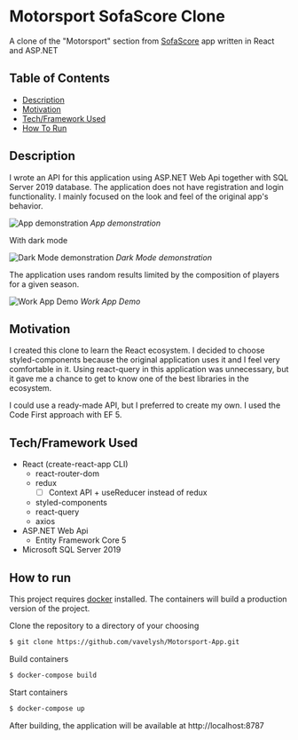 # Motorsport SofaScore Clone
A clone of the "Motorsport" section from [SofaScore](https://www.sofascore.com/motorsport) app written in React and ASP.NET
## Table of Contents
- [Description](#description)
- [Motivation](#motivation)
- [Tech/Framework Used](#techframework-used)
- [How To Run](#How-to-run)

## Description

I wrote an API for this application using ASP.NET Web Api together with SQL Server 2019 database.
The application does not have registration and login functionality. I mainly focused on the look and feel of the original app's behavior.

![App demonstration](https://github.com/vavelysh/Motorsport-App/blob/master/readme-resource/image.png)
*App demonstration*

With dark mode

![Dark Mode demonstration](https://github.com/vavelysh/Motorsport-App/blob/master/readme-resource/dark.gif)
*Dark Mode demonstration*

The application uses random results limited by the composition of players for a given season.

![Work App Demo](https://github.com/vavelysh/Motorsport-App/blob/master/readme-resource/demo.gif)
*Work App Demo*


## Motivation
I created this clone to learn the React ecosystem. I decided to choose styled-components because the original application uses it and I feel very comfortable in it.
Using react-query in this application was unnecessary, but it gave me a chance to get to know one of the best libraries in the ecosystem.

I could use a ready-made API, but I preferred to create my own. I used the Code First approach with EF 5.
## Tech/Framework Used
* React (create-react-app CLI)
	* react-router-dom
	* redux
		- [ ] Context API + useReducer instead of redux
	* styled-components
	* react-query
	* axios
* ASP.NET Web Api
	* Entity Framework Core 5
* Microsoft SQL Server 2019


## How to run
This project requires [docker](https://docs.docker.com/engine/install) installed.
The containers will build a production version of the project.

Clone the repository to a directory of your choosing

```sh
$ git clone https://github.com/vavelysh/Motorsport-App.git
```
Build containers

```sh
$ docker-compose build
```
Start containers

```sh
$ docker-compose up
```

After building, the application will be available at http://localhost:8787

